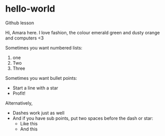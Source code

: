 # hello-world
Github lesson 

Hi, Amara here. I love fashion, the colour emerald green and dusty orange and computers <3 

Sometimes you want numbered lists:

1. one 
2. Two
3. Three

Sometimes you want bullet points:

* Start a line with a star
* Profit!

Alternatively,

- Dashes work just as well
- And if you have sub points, put two spaces before the dash or star:
  - Like this
  - And this